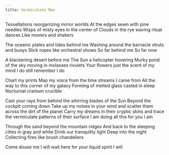 ```yaml
---
title: Vermiculate Man
---
```


Tessellations reorganizing mirror worlds
At the edges sewn with pine needles <!--excerpt-->
Wisps of misty eyes in the center of
Clouds in the rye waving ritual dances
Like movers and shakers

The oceanic plates and tides behind me
Washing around the barnacle struts and buoys
Slick ropes like orchestral shows
So far behind me
So far now

A blackening desert before me
The Sun a helicopter hovering
Murky pond of the sky moving in molasses rivulets
Your flowers just the scent of my mind
I do still remember
I do

Chart my prints
Map my voice from the time streams I came from
All the way to this corner of my galaxy
Forming of melted glass casted in sleep
Nocturnal cranium crucible

Cast your rays from behind the whirring blades of the Sun
Beyond the cockpit coming down
Take up my noises in your wind and scatter them across the dirt of the planet
Carry my dreams in their cryptic skins and trace the vermiculate patterns of their surface
I am doing all this for you
I am

Through the sand beyond the mountain ridges
And back to the sleeping cities in gray and white
Drink our tranquility light
Deep into the night
Collecting fires like brush chandeliers

Come douse me
I will wait here for your liquid spirit
I will
